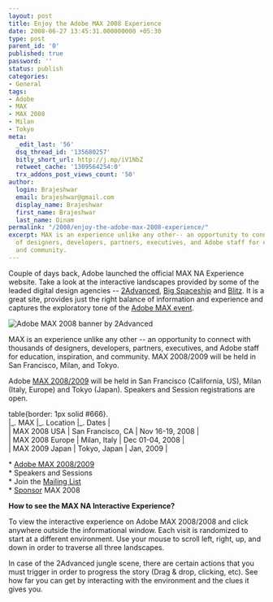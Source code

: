 ```yaml
---
layout: post
title: Enjoy the Adobe MAX 2008 Experience
date: 2008-06-27 13:45:31.000000000 +05:30
type: post
parent_id: '0'
published: true
password: ''
status: publish
categories:
- General
tags:
- Adobe
- MAX
- MAX 2008
- Milan
- Tokyo
meta:
  _edit_last: '56'
  dsq_thread_id: '135680257'
  bitly_short_url: http://j.mp/iV1NbZ
  retweet_cache: '1309564254:0'
  trx_addons_post_views_count: '50'
author:
  login: Brajeshwar
  email: brajeshwar@gmail.com
  display_name: Brajeshwar
  first_name: Brajeshwar
  last_name: Oinam
permalink: "/2008/enjoy-the-adobe-max-2008-experience/"
excerpt: MAX is an experience unlike any other-- an opportunity to connect with thousands
  of designers, developers, partners, executives, and Adobe staff for education, inspiration,
  and community.
---
```

<p>Couple of days back, Adobe launched the official MAX NA Experience website. Take a look at the interactive landscapes provided by some of the leaded digital design agencies -- <a href="http://2advanced.com/">2Advanced</a>, <a href="http://www.bigspaceship.com/">Big Spaceship</a> and <a href="http://blitzagency.com/">Blitz</a>. It is a great site, provides just the right balance of information and experience and captures the exploratory tone of the <a href="http://max.adobe.com/">Adobe MAX event</a>.</p>
<p><img src="{{ site.baseurl }}/assets/2008/06/adobemax-2008-2a.jpg" alt="Adobe MAX 2008 banner by 2Advanced" /></p>
<p>MAX is an experience unlike any other -- an opportunity to connect with thousands of designers, developers, partners, executives, and Adobe staff for education, inspiration, and community. MAX 2008/2009 will be held in San Francisco, Milan, and Tokyo.</p>
<p>Adobe <a href="http://max.adobe.com/">MAX 2008/2009</a> will be held in San Francisco (California, US), Milan (Italy, Europe) and Tokyo (Japan). Speakers and Session registrations are open.</p>
<p>table{border: 1px solid #666}.<br />
|_. MAX |_. Location |_. Dates |<br />
| MAX 2008 USA | San Francisco, CA | Nov 16-19, 2008 |<br />
| MAX 2008 Europe | Milan, Italy | Dec 01-04, 2008 |<br />
| MAX 2009 Japan | Tokyo, Japan | Jan, 2009 |</p>
<p>* <a href="http://max.adobe.com/">Adobe MAX 2008/2009</a><br />
* Speakers and Sessions<br />
* Join the <a href="http://max.adobe.com/mailinglist/">Mailing List</a><br />
* <a href="http://max.adobe.com/sponsor/">Sponsor</a> MAX 2008</p>
<p><strong>How to see the MAX NA Interactive Experience?</strong></p>
<p>To view the interactive experience on Adobe MAX 2008/2008 and click anywhere outside the informational window. Each visit is randomized to start at a different environment. Use your mouse to scroll left, right, up, and down in order to traverse all three landscapes.</p>
<p>In case of the 2Advanced jungle scene, there are certain actions that you must trigger in order to progress the story (Drag & drop, clicking, etc). See how far you can get by interacting with the environment and the clues it gives you.</p>
